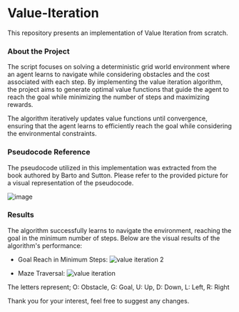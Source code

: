 # Value-Iteration

This repository presents an implementation of Value Iteration from scratch.

### About the Project

The script focuses on solving a deterministic grid world environment where an agent learns to navigate while considering obstacles and the cost associated with each step. By implementing the value iteration algorithm, the project aims to generate optimal value functions that guide the agent to reach the goal while minimizing the number of steps and maximizing rewards.

The algorithm iteratively updates value functions until convergence, ensuring that the agent learns to efficiently reach the goal while considering the environmental constraints.

### Pseudocode Reference

The pseudocode utilized in this implementation was extracted from the book authored by Barto and Sutton. Please refer to the provided picture for a visual representation of the pseudocode.

![image](https://github.com/NaitikDobariya/Value-Iteration/assets/113834773/6d1fda6f-77f2-409d-a650-0bda12f881a2)


### Results

The algorithm successfully learns to navigate the environment, reaching the goal in the minimum number of steps. Below are the visual results of the algorithm's performance:

- Goal Reach in Minimum Steps: ![value iteration 2](https://github.com/NaitikDobariya/Value-Iteration/assets/113834773/3e4eef3f-756b-4fc1-9429-578e6dae4063)

- Maze Traversal: ![value iteration](https://github.com/NaitikDobariya/Value-Iteration/assets/113834773/a6a7d6c7-6afa-4bc1-b5ca-78a491a09ff2)


The letters represent; O: Obstacle, G: Goal, U: Up, D: Down, L: Left, R: Right

Thank you for your interest, feel free to suggest any changes.
